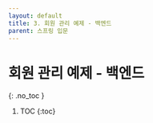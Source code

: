 ```yaml
---
layout: default
title: 3. 회원 관리 예제 - 백엔드
parent: 스프링 입문
---
```


# 회원 관리 예제 - 백엔드
{: .no_toc }

1. TOC
{:toc}
